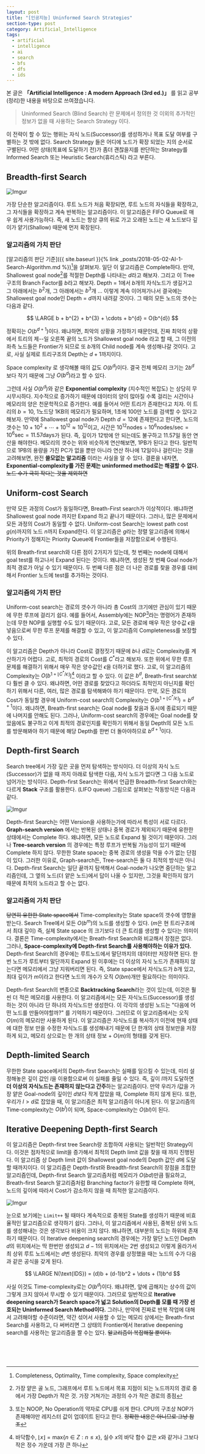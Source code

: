 ```yaml
---
layout: post
title: "[인공지능] Uninformed Search Strategies"
section-type: post
category: Artificial_Intelligence
tags:
  - artificial
  - intelligence
  - ai
  - search
  - bfs
  - dfs
  - ids
---
```


본 글은 **「Artificial Intelligence : A modern Approach (3rd ed.)」** 를 읽고 공부(정리)한 내용을 바탕으로 쓰여졌습니다.

> Uninformed Search (Blind Search) 란 문제에서 정의한 것 이외의 추가적인 정보가 없을 때 사용하는 Search Strategy 이다.

이 전략이 할 수 있는 행위는 자식 노드(Successor)를 생성하거나 목표 도달 여부를 구별하는 것 밖에 없다. Search Strategy 들은 어디에 노드가 확장 되었는 지의 순서로 구별된다. 어떤 상태(목표에 도달하기 전)가 좀더 괜찮을지를 판단하는 Strategy를 Informed Search 또는 Heuristic Search(휴리스틱) 라고 부른다.

## Breadth-first Search

![Imgur](https://i.imgur.com/RPDc90P.png)

가장 단순한 알고리즘이다. 루트 노드가 처음 확장되면, 루트 노드의 자식들을 확장하고, 그 자식들을 확장하고 계속 반복하는 알고리즘이다. 이 알고리즘은 FIFO Queue로 매우 쉽게 사용가능하다. 즉, 새 노드는 항상 큐의 뒤로 가고 오래된 노드는 새 노드보다 깊이가 얕기(Shallow) 때문에 먼저 확장된다.

### 알고리즘의 가치 판단

[알고리즘의 판단 기준]({{ site.baseurl }}{% link _posts/2018-05-02-AI-1-Search-Algorithm.md %})[^1]을 살펴보자. 일단 이 알고리즘은 Complete하다. 만약, Shallowest goal node[^2]를 적절한 Depth를 나타내는 $d$라고 해보자. 그리고 이 Tree 구조의 Branch Factor를 $b$라고 해보자. Depth = 1에서 $b$개의 자식노드가 생길거고 그 아래에서는 $b^2$개, 그 아래에서는 $b^3$개 ... 이렇게 계속 이어져가나서 결국에는 Shallowest goal node인 Depth = $d$까지 내려갈 것이다. 그 때의 모든 노드의 갯수는 다음과 같다.

$$
\LARGE b + b^{2} + b^{3} + \cdots + b^{d} = O(b^{d})
$$

정확히는 $O(b^{d+1})$이다. 왜냐하면, 최악의 상황을 가정하기 때문인데, 진짜 최악의 상황에서 트리의 제--일 오른쪽 끝의 노드가 Shallowest goal node 라고 할 때, 그 이전의 좌측 노드들은 Frontier가 되므로 또 $b$개의 Child node를 계속 생성해나갈 것이다. 고로, 사실 실제로 트리구조의 Depth는 $d+1$까지이다.

Space complexity 로 생각해볼 때의 값도 $O(b^{d})$이다. 결국 전체 메모리 크기는 $2b^{d}$보다 작기 때문에 그냥 $O(b^{d})$라고 할 수 있다.

그런데 사실 $O(b^{d})$와 같은 **Exponential complexity** (지수적인 복잡도) 는 상당히 무시무시하다. 지수적으로 증가하기 때문에 데이터의 양이 많아질 수록 걸리는 시간이나 메모리의 양은 천문학적으로 증가한다. 예를 들어서 어떤 트리가 존재한다고 치자. 이 트리의 $b = 10$, 1노드당 1KB의 메모리가 필요하며, 1초에 100만 노드를 검색할 수 있다고 해보자. 만약에 Shallowest goal node가 Depth $d = 12$에 존재한다고 한다면, 노드의 갯수는 $10 + 10^{2} + \cdots + 10^{12} \approx 10^{12}$이고, 시간은 $10^{12}\text{nodes} \div 10^{6} \text{nodes/sec} = 10^{6} \text{sec} = 11.57 \text{days}$가 된다. 즉, 깊이가 12밖에 안 되는데도 불구하고 11.57일 동안 연산을 해야한다. 메모리의 갯수는 위와 비슷하게 연산해보면, 1PB가 된다고 한다. 일반적으로 1PB의 용량을 가진 PC가 없을 뿐만 아니라 연산 하나에 12일이나 걸린다는 것을 고려해보면, 완전 **쓸모없는 알고리즘** 이라는 사실을 알 수 있다. 결론을 내자면, **Exponential-complexity를 가진 문제는 uninformed method로는 해결할 수 없다.** ~~노드 수가 극히 작다는 것을 제외하면~~

## Uniform-cost Search

만약 모든 과정의 Cost가 동일하다면, Breath-First search가 이상적이다. 왜냐하면 Shallowest goal node 까지만 Expand 하고 끝나기 때문이다. 그러나, 많은 문제에서 모든 과정의 Cost가 동일할 수 없다. Uniform-cost Search는 lowest path cost $g(n)$까지의 노드 $n$까지 Expand한다. 이 알고리즘은 $g$라는 정렬 알고리즘에 의해서 Priority가 정해지는 Priority Queue에 Frontier들을 저장함으로써 수행된다.

위의 Breath-first search와 다른 점이 2가지가 있는데, 첫 번째는 node에 대해서 goal test를 하고나서 Expand 된다는 것이다. 왜냐하면, 생성된 첫 번째 Goal node가 최적 경로가 아닐 수 있기 때문이다. 두 번째 다른 점은 더 나은 경로를 찾을 경우를 대비해서 Frontier 노드에 test를 추가하는 것이다.

### 알고리즘의 가치 판단

Uniform-cost search는 경로의 갯수가 아니라 총 Cost의 크기에만 관심이 있기 때문에 무한 루프에 걸리기 쉽다. 예를 들어서, Assembly에는 NOP[^3]라는 명령어가 존재하는데 무한 NOP를 실행할 수도 있기 때문이다. 고로, 모든 경로에 매우 작은 양수값 $\epsilon$을 넣음으로써 무한 루프 문제를 해결할 수 있고, 이 알고리즘의 Completeness를 보장할 수 있다.

이 알고리즘은 Depth가 아니라 Cost로 결정짓기 때문에 $b$나 $d$로는 Complexity를 계산하기가 어렵다. 고로, 최적의 경로의 Cost를 $C^{*}$라고 해보자. 또한 위에서 무한 루프 문제를 해결하기 위해서 매우 작은 양수값인 $\epsilon$을 더하기로 했다. 고로, 이 알고리즘의 Complexity는 $O(b^{1+\lfloor{C^{*} / \epsilon}\rfloor})$[^4] 이라고 할 수 있다. 이 값은 $b^{d}$, Breath-first search보다 훨씬 클 수 있다. 왜냐하면, 어떤 경로를 찾았다고 하더라도 최적인지 아닌지를 확인하기 위해서 다른, 여러, 많은 경로를 탐색해봐야 하기 때문이다. 만약, 모든 경로의 Cost가 동일할 경우에 Uniform-cost search의 Complexity는 $O(b^{1+\lfloor{C^{*} / \epsilon}\rfloor}) = b^{d+1}$이다. 왜냐하면, Breath-first search는 Goal node를 찾음과 동시에 종료되기 때문에 나머지를 안해도 된다. 그러나, Uniform-cost search의 경우에는 Goal node를 찾았음에도 불구하고 이게 최적의 경로인지를 확인하기 위해서 동일 Depth의 모든 노드를 방문해봐야 하기 때문에 해당 Depth를 한번 더 돌아야하므로 $b^{d+1}$이다.

## Depth-first Search

Search tree에서 가장 깊은 곳을 먼저 탐색하는 방식이다. 더 이상의 자식 노드(Successor)가 없을 때 까지 아래로 탐색한 다음, 자식 노드가 없다면 그 다음 노드로 넘어가는 방식이다. Depth-first Search는 위에서 언급한 Breadth-first Search와는 다르게 **Stack** 구조를 활용한다. (LIFO queue) 그림으로 살펴보는 작동방식은 다음과 같다.

![Imgur](https://i.imgur.com/QPpGPdM.png)

Depth-first Search는 어떤 Version을 사용하는가에 따라서 특성이 서로 다르다. **Graph-search version** 에서는 반복된 상태나 중복 경로가 제외되기 때문에 유한한 상태에서는 Complete 하다. 왜냐하면, 모든 노드로 Expand 될 것이기 때문이다. 그러나 **Tree-search version** 의 경우에는 특정 루프가 반복될 가능성이 있기 때문에 Complete 하지 않다. 무한한 State space는 중복 경로의 생성을 막을 수가 없는 단점이 있다. 그러한 이유로, Graph-search든, Tree-search든 둘 다 최적의 방식은 아니다. Depth-first Search는 일단 끝까지 탐색해서 Goal-node가 나오면 중단하는 알고리즘인데, 그 옆의 노드(더 얕은 노드)에서 답이 나올 수 있지만, 그것을 확인하지 않기 때문에 최적의 노드라고 할 수는 없다.

### 알고리즘의 가치 판단

~~당연히 유한한 State space에서~~ Time-complexity는 State space의 갯수에 영향을 받는다. Search Tree에서 모든 $O(b^{m})$의 노드를 생성할 수 있다. ($m$은 현 트리구조에서 최대 깊이) 즉, 실제 State space 의 크기보다 더 큰 트리를 생성할 수 있다는 의미이다. 결론은 Time-complexity에서는 Breath-first Search와 비교해서 장점은 없다. 그러나, **Space-complexity에 Depth-first Search를 사용해야하는 이유가 있다.** Depth-first Search의 경우에는 루트노드에서 말단까지의 데이터만 저장하면 된다. 한번 노드가 루트부터 말단까지 Expand 된 이후에는 더 이상의 자식 노드가 존재하지 않는다면 메모리에서 그냥 지워버리면 된다. 즉, State space에서 자식노드가 $b$개 있고, 최대 깊이가 $m$이라고 한다면 노드의 개수가 오직 $O(bm)$개만 필요하다는 의미이다.

Depth-first Search의 변종으로 **Backtracking Search**라는 것이 있는데, 이것은 훨씬 더 적은 메모리를 사용한다. 이 알고리즘에서는 모든 자식노드(Successor)를 생성하는 것이 아니라 단 하나의 자식노드만 생성한다. 이 각각의 생성된 노드는 \"다음에 어떤 노드를 만들어야할까?\" 를 기억하기 때문이다. 그러므로 이 알고리즘에서는 오직 $O(m)$의 메모리만 사용하게 된다. 이 알고리즘은 자식노드를 복사하기 이전에 현재 상태에 대한 정보 만을 수정한 자식노드를 생성해내기 때문에 단 한개의 상태 정보만을 저장하게 되고, 메모리 상으로는 한 개의 상태 정보 + $O(m)$의 형태를 갖게 된다.

## Depth-limited Search

무한한 State space에서의 Depth-first Search는 실패를 일으킬 수 있는데, 미리 설정해놓은 깊이 값인 $l$을 이용함으로써 이 실패를 줄일 수 있다. 즉, 깊이 $l$까지 도달하면 **더 이상의 자식노드는 존재하지 않는다고 간주**하는 알고리즘이다. 만약 우리가 $l$값을 가장 얕은 Goal-node의 깊이인 $d$보다 작게 잡았을 때, Complete 하지 않게 된다. 또한, 우리가 $l > d$로 잡았을 때, 이 알고리즘은 최적 알고리즘이 아니게 된다. 이 알고리즘의 Time-complexity는 $O(b^l)$이 되며, Space-complexity는 $O(bl)$이 된다.

## Iterative Deepening Depth-first Search

이 알고리즘은 Depth-first tree Search랑 조합하여 사용되는 일반적인 Strategy이다. 이것은 점차적으로 limit을 증가해서 최적의 Depth limit 값을 찾을 때 까지 진행된다. 이 알고리즘 상 Depth limit 값이 Shallowest goal node의 Depth 값인 $d$에 도달할 때까지이다. 이 알고리즘은 Depth-first와 Breadth-first Search의 장점을 조합한 알고리즘인데, Depth-first Search 알고리즘처럼 메모리가 $O(bd)$만큼 필요하고, Breath-first Search 알고리즘처럼 Branching factor가 유한할 때 Complete 하며, 노드의 깊이에 따라서 Cost가 감소하지 않을 때 최적한 알고리즘이다.

![Imgur](https://i.imgur.com/H7HmcEO.png)

눈으로 보기에는 ```Limit++``` 될 때마다 계속적으로 중복된 State를 생성하기 때문에 비효율적인 알고리즘으로 생각하기 쉽다. 그러나, 이 알고리즘에서 사용된, 중복된 상위 노드를 생성해내는 것은 생각보다 비용이 크지 않다. 왜냐하면, 대부분의 노드는 하위에 존재하기 때문이다. 이 Iterative deepening search의 경우에는 가장 말단 노드인 Depth $d$의 위치에서는 딱 한번만 생성되고 $d-1$의 위치에서는 2번 생성되고 이렇게 올라가서 최 상위 루트 노드에서는 $d$번 생성된다. 최악의 경우를 상정했을 때는 노드의 수가 다음과 같은 공식을 갖게 된다.

$$
\LARGE N(\text{IDS}) = (d)b + (d-1)b^2 + \dots + (1)b^d
$$

사실 이것도 Time-complexity로는 $O(b^d)$이다. 왜냐하면, 앞에 곱해지는 상수의 값이 그렇게 크지 않아서 무시할 수 있기 때문이다. 그러므로 일반적으로 **Iterative deepening search가 Search space가 넓고 Solution의 Depth를 모를 때 가장 선호되는 Uninformed Search Method이다.** 그러나, 만약에 진짜로 반복 작업에 대해서 고려해야할 수준이라면, 약간 섞어서 사용할 수 있는 메모리 상에서는 Breath-first Search를 사용하고, 다 써버리면 그 상태의 Frontier에서 Iterative deepening search를 사용하는 알고리즘을 짤 수는 있다. ~~알고리즘이 복잡해질 뿐이다.~~









<br/>
<br/>
<br/>

[^1]: Completeness, Optimality, Time complexity, Space complexity
[^2]: 가장 얕은 골 노드, 그래프에서 루트 노드에서 목표 지점이 되는 노드까지의 경로 중에서 가장 Depth가 작은 것. 가장 거쳐가는 과정의 수가 작은 경로의 종점
[^3]: 또는 NOOP, No Operation의 약자로 CPU를 쉬게 한다. CPU의 구조상 NOP가 존재해야만 레지스터 값이 업데이트 된다고 한다. ~~정확한 내용은 아니므로 그냥 참조~~
[^4]: 바닥함수, $\lfloor x \rfloor = \text{max}\{n \in Z: n\le x\}$, 실수 $x$의 바닥 함수 값은 $x$와 같거나 그보다 작은 정수 가운데 가장 큰 하나
